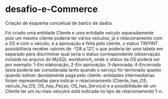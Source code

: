 # desafio-e-Commerce
Criação de esquema conceitual de banco de dados 

Foi criado uma entidade Cliente e uma entidade veículo separadamente pois um mesmo cliente poderia ter vários veículos, 
já o relacionamento com a OS é com o veículo, e a aprovação é feita pelo cliente, o status TINYINT possibilitaria receber
valores de -128 a 127, o que poderia ter uma tabela em separado para discriminar qual seria o status correspondente 
(observação incluída no arquivo do MySQL workbench, onde o status da OS poderá ser por exemplo: 1-Em elaboração; 2-Em aprovação;
3-Aprovada; 4-Encerrada (esta poderia ser considerada tanto quando o serviço for terminado quanto quando estiver devidamente paga
pelo cliente.
entidades intermediárias foram representadas para indicar o relacionamento (Cliente_has_OS; veículo_ha_OS; OS_has_Peças; OS_has_Serviço)
e a possibilidade de um Cliente ter um ou mais veículos está indicada no tipo de relacionamento 1-n.
